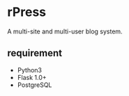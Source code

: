 # rPress
A multi-site and multi-user blog system.

## requirement
- Python3
- Flask 1.0+
- PostgreSQL
